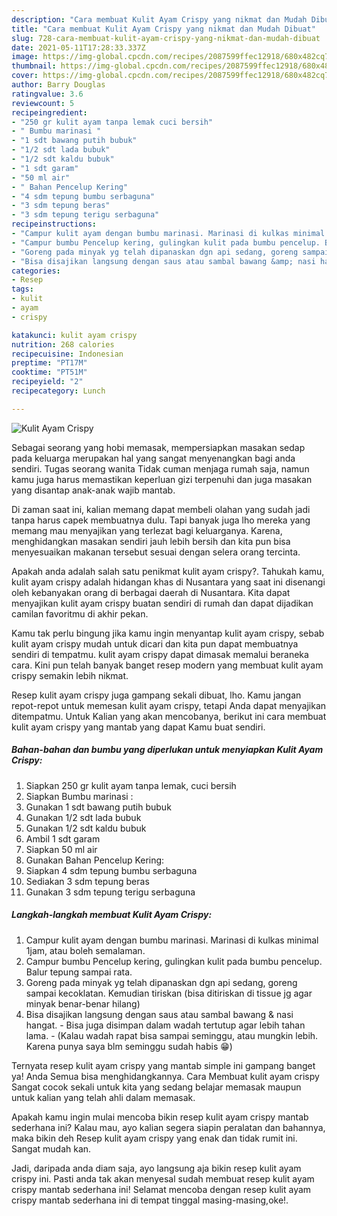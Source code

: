 ```yaml
---
description: "Cara membuat Kulit Ayam Crispy yang nikmat dan Mudah Dibuat"
title: "Cara membuat Kulit Ayam Crispy yang nikmat dan Mudah Dibuat"
slug: 728-cara-membuat-kulit-ayam-crispy-yang-nikmat-dan-mudah-dibuat
date: 2021-05-11T17:28:33.337Z
image: https://img-global.cpcdn.com/recipes/2087599ffec12918/680x482cq70/kulit-ayam-crispy-foto-resep-utama.jpg
thumbnail: https://img-global.cpcdn.com/recipes/2087599ffec12918/680x482cq70/kulit-ayam-crispy-foto-resep-utama.jpg
cover: https://img-global.cpcdn.com/recipes/2087599ffec12918/680x482cq70/kulit-ayam-crispy-foto-resep-utama.jpg
author: Barry Douglas
ratingvalue: 3.6
reviewcount: 5
recipeingredient:
- "250 gr kulit ayam tanpa lemak cuci bersih"
- " Bumbu marinasi "
- "1 sdt bawang putih bubuk"
- "1/2 sdt lada bubuk"
- "1/2 sdt kaldu bubuk"
- "1 sdt garam"
- "50 ml air"
- " Bahan Pencelup Kering"
- "4 sdm tepung bumbu serbaguna"
- "3 sdm tepung beras"
- "3 sdm tepung terigu serbaguna"
recipeinstructions:
- "Campur kulit ayam dengan bumbu marinasi. Marinasi di kulkas minimal 1jam, atau boleh semalaman."
- "Campur bumbu Pencelup kering, gulingkan kulit pada bumbu pencelup. Balur tepung sampai rata."
- "Goreng pada minyak yg telah dipanaskan dgn api sedang, goreng sampai kecoklatan. Kemudian tiriskan (bisa ditiriskan di tissue jg agar minyak benar-benar hilang)"
- "Bisa disajikan langsung dengan saus atau sambal bawang &amp; nasi hangat.  Bisa juga disimpan dalam wadah tertutup agar lebih tahan lama.  (Kalau wadah rapat bisa sampai seminggu, atau mungkin lebih. Karena punya saya blm seminggu sudah habis 😁)"
categories:
- Resep
tags:
- kulit
- ayam
- crispy

katakunci: kulit ayam crispy 
nutrition: 268 calories
recipecuisine: Indonesian
preptime: "PT17M"
cooktime: "PT51M"
recipeyield: "2"
recipecategory: Lunch

---
```



![Kulit Ayam Crispy](https://img-global.cpcdn.com/recipes/2087599ffec12918/680x482cq70/kulit-ayam-crispy-foto-resep-utama.jpg)

Sebagai seorang yang hobi memasak, mempersiapkan masakan sedap pada keluarga merupakan hal yang sangat menyenangkan bagi anda sendiri. Tugas seorang  wanita Tidak cuman menjaga rumah saja, namun kamu juga harus memastikan keperluan gizi terpenuhi dan juga masakan yang disantap anak-anak wajib mantab.

Di zaman  saat ini, kalian memang dapat membeli olahan yang sudah jadi tanpa harus capek membuatnya dulu. Tapi banyak juga lho mereka yang memang mau menyajikan yang terlezat bagi keluarganya. Karena, menghidangkan masakan sendiri jauh lebih bersih dan kita pun bisa menyesuaikan makanan tersebut sesuai dengan selera orang tercinta. 



Apakah anda adalah salah satu penikmat kulit ayam crispy?. Tahukah kamu, kulit ayam crispy adalah hidangan khas di Nusantara yang saat ini disenangi oleh kebanyakan orang di berbagai daerah di Nusantara. Kita dapat menyajikan kulit ayam crispy buatan sendiri di rumah dan dapat dijadikan camilan favoritmu di akhir pekan.

Kamu tak perlu bingung jika kamu ingin menyantap kulit ayam crispy, sebab kulit ayam crispy mudah untuk dicari dan kita pun dapat membuatnya sendiri di tempatmu. kulit ayam crispy dapat dimasak memalui beraneka cara. Kini pun telah banyak banget resep modern yang membuat kulit ayam crispy semakin lebih nikmat.

Resep kulit ayam crispy juga gampang sekali dibuat, lho. Kamu jangan repot-repot untuk memesan kulit ayam crispy, tetapi Anda dapat menyajikan ditempatmu. Untuk Kalian yang akan mencobanya, berikut ini cara membuat kulit ayam crispy yang mantab yang dapat Kamu buat sendiri.

<!--inarticleads1-->

##### Bahan-bahan dan bumbu yang diperlukan untuk menyiapkan Kulit Ayam Crispy:

1. Siapkan 250 gr kulit ayam tanpa lemak, cuci bersih
1. Siapkan  Bumbu marinasi :
1. Gunakan 1 sdt bawang putih bubuk
1. Gunakan 1/2 sdt lada bubuk
1. Gunakan 1/2 sdt kaldu bubuk
1. Ambil 1 sdt garam
1. Siapkan 50 ml air
1. Gunakan  Bahan Pencelup Kering:
1. Siapkan 4 sdm tepung bumbu serbaguna
1. Sediakan 3 sdm tepung beras
1. Gunakan 3 sdm tepung terigu serbaguna




<!--inarticleads2-->

##### Langkah-langkah membuat Kulit Ayam Crispy:

1. Campur kulit ayam dengan bumbu marinasi. Marinasi di kulkas minimal 1jam, atau boleh semalaman.
1. Campur bumbu Pencelup kering, gulingkan kulit pada bumbu pencelup. Balur tepung sampai rata.
1. Goreng pada minyak yg telah dipanaskan dgn api sedang, goreng sampai kecoklatan. Kemudian tiriskan (bisa ditiriskan di tissue jg agar minyak benar-benar hilang)
1. Bisa disajikan langsung dengan saus atau sambal bawang &amp; nasi hangat.  - Bisa juga disimpan dalam wadah tertutup agar lebih tahan lama.  - (Kalau wadah rapat bisa sampai seminggu, atau mungkin lebih. Karena punya saya blm seminggu sudah habis 😁)




Ternyata resep kulit ayam crispy yang mantab simple ini gampang banget ya! Anda Semua bisa menghidangkannya. Cara Membuat kulit ayam crispy Sangat cocok sekali untuk kita yang sedang belajar memasak maupun untuk kalian yang telah ahli dalam memasak.

Apakah kamu ingin mulai mencoba bikin resep kulit ayam crispy mantab sederhana ini? Kalau mau, ayo kalian segera siapin peralatan dan bahannya, maka bikin deh Resep kulit ayam crispy yang enak dan tidak rumit ini. Sangat mudah kan. 

Jadi, daripada anda diam saja, ayo langsung aja bikin resep kulit ayam crispy ini. Pasti anda tak akan menyesal sudah membuat resep kulit ayam crispy mantab sederhana ini! Selamat mencoba dengan resep kulit ayam crispy mantab sederhana ini di tempat tinggal masing-masing,oke!.

